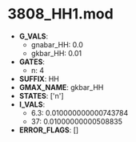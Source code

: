 # 3808_HH1.mod

- **G_VALS**:
  - gnabar_HH: 0.0
  - gkbar_HH: 0.01
- **GATES**:
  - n: 4
- **SUFFIX**: HH
- **GMAX_NAME**: gkbar_HH
- **STATES**: ['n']
- **I_VALS**:
  - 6.3: 0.010000000000743784
  - 37: 0.01000000000508835
- **ERROR_FLAGS**: []
